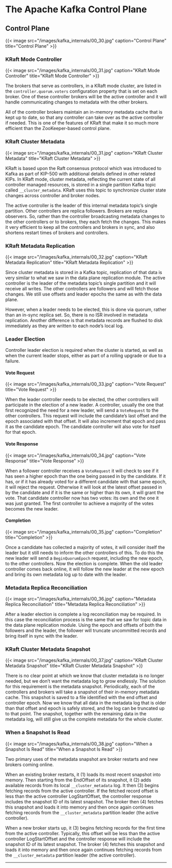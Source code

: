 # The Apache Kafka Control Plane


## Control Plane

{{< image src="/images/kafka_internals/00_30.jpg" caption="Control Plane" title="Control Plane" >}}

### KRaft Mode Controller

{{< image src="/images/kafka_internals/00_31.jpg" caption="KRaft Mode Controller" title="KRaft Mode Controller" >}}

The brokers that serve as controllers, in a KRaft mode cluster, are listed in the `controller.quorum.voters` configuration property that is set on each broker. One of these controller brokers will be the active controller and it will handle communicating changes to metadata with the other brokers.

All of the controller brokers maintain an in-memory metadata cache that is kept up to date, so that any controller can take over as the active controller if needed. This is one of the features of KRaft that make it so much more efficient than the ZooKeeper-based control plane.

### KRaft Cluster Metadata

{{< image src="/images/kafka_internals/00_31.jpg" caption="KRaft Cluster Metadata" title="KRaft Cluster Metadata" >}}

KRaft is based upon the Raft consensus protocol which was introduced to Kafka as part of KIP-500 with additional details defined in other related KIPs. In KRaft mode, cluster metadata, reflecting the current state of all controller managed resources, is stored in a single partition Kafka topic called `__cluster_metadata`. KRaft uses this topic to synchronize cluster state changes across controller and broker nodes.

The active controller is the leader of this internal metadata topic’s single partition. Other controllers are replica followers. Brokers are replica observers. So, rather than the controller broadcasting metadata changes to the other controllers or to brokers, they each fetch the changes. This makes it very efficient to keep all the controllers and brokers in sync, and also shortens restart times of brokers and controllers.

### KRaft Metadata Replication

{{< image src="/images/kafka_internals/00_32.jpg" caption="KRaft Metadata Replication" title="KRaft Metadata Replication" >}}

Since cluster metadata is stored in a Kafka topic, replication of that data is very similar to what we saw in the data plane replication module. The active controller is the leader of the metadata topic’s single partition and it will receive all writes. The other controllers are followers and will fetch those changes. We still use offsets and leader epochs the same as with the data plane.

However, when a leader needs to be elected, this is done via quorum, rather than an in-sync replica set. So, there is no ISR involved in metadata replication. Another difference is that metadata records are flushed to disk immediately as they are written to each node’s local log.

### Leader Election

Controller leader election is required when the cluster is started, as well as when the current leader stops, either as part of a rolling upgrade or due to a failure.

#### Vote Request

{{< image src="/images/kafka_internals/00_33.jpg" caption="Vote Request" title="Vote Request" >}}

When the leader controller needs to be elected, the other controllers will participate in the election of a new leader. A controller, usually the one that first recognized the need for a new leader, will send a `VoteRequest` to the other controllers. This request will include the candidate’s last offset and the epoch associated with that offset. It will also increment that epoch and pass it as the candidate epoch. The candidate controller will also vote for itself for that epoch.

#### Vote Response

{{< image src="/images/kafka_internals/00_34.jpg" caption="Vote Response" title="Vote Response" >}}

When a follower controller receives a `VoteRequest` it will check to see if it has seen a higher epoch than the one being passed in by the candidate. If it has, or if it has already voted for a different candidate with that same epoch, it will reject the request. Otherwise it will look at the latest offset passed in by the candidate and if it is the same or higher than its own, it will grant the vote. That candidate controller now has two votes: its own and the one it was just granted. The first controller to achieve a majority of the votes becomes the new leader.

#### Completion

{{< image src="/images/kafka_internals/00_35.jpg" caption="Completion" title="Completion" >}}

Once a candidate has collected a majority of votes, it will consider itself the leader but it still needs to inform the other controllers of this. To do this the new leader will send a `BeginQuorumEpoch` request, including the new epoch, to the other controllers. Now the election is complete. When the old leader controller comes back online, it will follow the new leader at the new epoch and bring its own metadata log up to date with the leader.

### Metadata Replica Reconciliation

{{< image src="/images/kafka_internals/00_36.jpg" caption="Metadata Replica Reconciliation" title="Metadata Replica Reconciliation" >}}

After a leader election is complete a log reconciliation may be required. In this case the reconciliation process is the same that we saw for topic data in the data plane replication module. Using the epoch and offsets of both the followers and the leader, the follower will truncate uncommitted records and bring itself in sync with the leader.

### KRaft Cluster Metadata Snapshot

{{< image src="/images/kafka_internals/00_37.jpg" caption="KRaft Cluster Metadata Snapshot" title="KRaft Cluster Metadata Snapshot" >}}

There is no clear point at which we know that cluster metadata is no longer needed, but we don’t want the metadata log to grow endlessly. The solution for this requirement is the metadata snapshot. Periodically, each of the controllers and brokers will take a snapshot of their in-memory metadata cache. This snapshot is saved to a file identified with the end offset and controller epoch. Now we know that all data in the metadata log that is older than that offset and epoch is safely stored, and the log can be truncated up to that point. The snapshot, together with the remaining data in the metadata log, will still give us the complete metadata for the whole cluster.

### When a Snapshot Is Read

{{< image src="/images/kafka_internals/00_38.jpg" caption="When a Snapshot Is Read" title="When a Snapshot Is Read" >}}

Two primary uses of the metadata snapshot are broker restarts and new brokers coming online.

When an existing broker restarts, it (1) loads its most recent snapshot into memory. Then starting from the EndOffset of its snapshot, it (2) adds available records from its local `__cluster_metadata` log. It then (3) begins fetching records from the active controller. If the fetched record offset is less than the active controller LogStartOffset, the controller response includes the snapshot ID of its latest snapshot. The broker then (4) fetches this snapshot and loads it into memory and then once again continues fetching records from the `__cluster_metadata` partition leader (the active controller).

When a new broker starts up, it (3) begins fetching records for the first time from the active controller. Typically, this offset will be less than the active controller LogStartOffset and the controller response will include the snapshot ID of its latest snapshot. The broker (4) fetches this snapshot and loads it into memory and then once again continues fetching records from the `__cluster_metadata` partition leader (the active controller).

---

